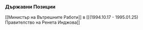 ### Държавни Позиции
[[Министър на Вътрешните Работи]] в [[(1994.10.17 - 1995.01.25) Правителство на Ренета Инджова]]